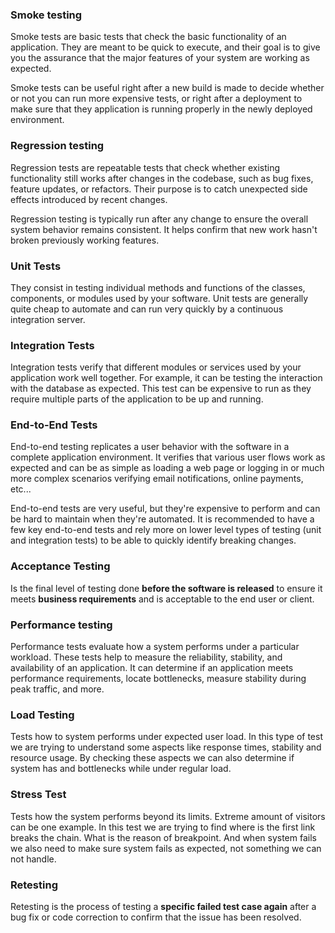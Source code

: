 ### Smoke testing

Smoke tests are basic tests that check the basic functionality of an application. They are meant to be quick to execute, and their goal is to give you the assurance that the major features of your system are working as expected.

Smoke tests can be useful right after a new build is made to decide whether or not you can run more expensive tests, or right after a deployment to make sure that they application is running properly in the newly deployed environment.

### Regression testing

Regression tests are repeatable tests that check whether existing functionality still works after changes in the codebase, such as bug fixes, feature updates, or refactors. Their purpose is to catch unexpected side effects introduced by recent changes.

Regression testing is typically run after any change to ensure the overall system behavior remains consistent. It helps confirm that new work hasn't broken previously working features.


### Unit Tests

They consist in testing individual methods and functions of the classes, components, or modules used by your software. Unit tests are generally quite cheap to automate and can run very quickly by a continuous integration server.

### Integration Tests

Integration tests verify that different modules or services used by your application work well together. For example, it can be testing the interaction with the database as expected. This test can be expensive to run as they require multiple parts of the application to be up and running.

### End-to-End Tests
End-to-end testing replicates a user behavior with the software in a complete application environment. It verifies that various user flows work as expected and can be as simple as loading a web page or logging in or much more complex scenarios verifying email notifications, online payments, etc...

End-to-end tests are very useful, but they're expensive to perform and can be hard to maintain when they're automated. It is recommended to have a few key end-to-end tests and rely more on lower level types of testing (unit and integration tests) to be able to quickly identify breaking changes.

### Acceptance Testing

Is the final level of testing done **before the software is released** to ensure it meets **business requirements** and is acceptable to the end user or client.
### Performance testing

Performance tests evaluate how a system performs under a particular workload. These tests help to measure the reliability, stability, and availability of an application.  It can determine if an application meets performance requirements, locate bottlenecks, measure stability during peak traffic, and more.

### Load Testing

Tests how to system performs under expected user load. In this type of test we are trying to understand some aspects like response times, stability and resource usage. By checking these aspects we can also determine if system has and bottlenecks while under regular load.


### Stress Test

Tests how the system performs beyond its limits. Extreme amount of visitors can be one example. In this test we are trying to find where is the first link breaks the chain. What is the reason of breakpoint. And when system fails we also need to make sure system fails as expected, not something we can not handle.

### Retesting

Retesting is the process of testing a **specific failed test case again** after a bug fix or code correction to confirm that the issue has been resolved.
